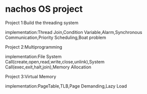 nachos OS project
=================

Project 1:Build the threading system

implementation:Thread Join,Condition Variable,Alarm,Synchronous Communication,Priority Scheduling,Boat                 problem
          
Project 2:Multiprogramming

implementation:File System Call(create,open,read,write,close,unlink),System Call(exec,exit,halt,join),Memory           Allocation
          
Project 3:Virtual Memory

implementation:PageTable,TLB,Page Demanding,Lazy Load
